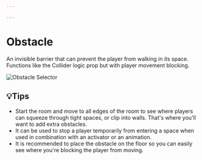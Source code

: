```yaml
---

---
```


# Obstacle

An invisible barrier that can prevent the player from walking in its space. Functions like the Collider logic prop but with player movement blocking.

![Obstacle Selector](./img/Obstacle-Selector.png)

## 💡Tips
- Start the room and move to all edges of the room to see where players can squeeze through tight spaces, or clip into walls. That's where you'll want to add extra obstacles.
- It can be used to stop a player temporarily from entering a space when used in combination with an activator or an animation.
- It is recommended to place the obstacle on the floor so you can easily see where you're blocking the player from moving. 